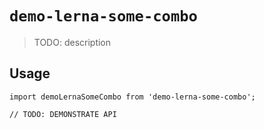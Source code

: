 # `demo-lerna-some-combo`

> TODO: description

## Usage

```
import demoLernaSomeCombo from 'demo-lerna-some-combo';

// TODO: DEMONSTRATE API
```
